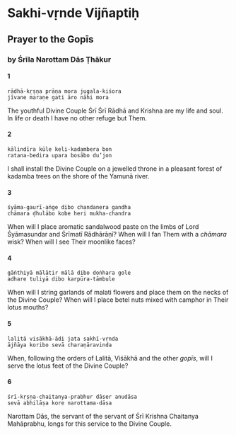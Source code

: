 # Sakhi-vṛnde Vijñaptiḥ

## Prayer to the Gopīs

### by Śrīla Narottam Dās Ṭhākur

#### 1

    rādhā-kṛṣṇa prāṇa mora jugala-kiśora
    jīvane maraṇe gati āro nāhi mora

The youthful Divine Couple Śrī Śrī Rādhā and Krishna are my life and soul. In life or death I have no other refuge but Them.

#### 2

    kālindīra kūle keli-kadambera bon
    ratana-bedira upara bosābo du’jon

I shall install the Divine Couple on a jewelled throne in a pleasant forest of kadamba trees on the shore of the Yamunā river.

#### 3

    śyāma-gaurī-aṅge dibo chandanera gandha
    chāmara ḍhulābo kobe heri mukha-chandra

When will I place aromatic sandalwood paste on the limbs of Lord Śyāmasundar and Śrīmatī Rādhārāṇī? When will I fan Them with a *chāmara* wisk? When will I see Their moonlike faces?

#### 4

    gāṅthiyā mālātir mālā dibo doṅhara gole
    adhare tuliyā dibo karpūra-tāmbule

When will I string garlands of malati flowers and place them on the necks of the Divine Couple? When will I place betel nuts mixed with camphor in Their lotus mouths?

#### 5

    lalitā visākhā-ādi jata sakhī-vṛnda
    ājñāya koribo sevā charaṇāravinda

When, following the orders of Lalitā, Viśākhā and the other *gopīs*, will I serve the lotus feet of the Divine Couple?

#### 6

    śrī-kṛṣṇa-chaitanya-prabhur dāser anudāsa
    sevā abhilāṣa kore narottama-dāsa

Narottam Dās, the servant of the servant of Śrī Krishna Chaitanya Mahāprabhu, longs for this service to the Divine Couple.

